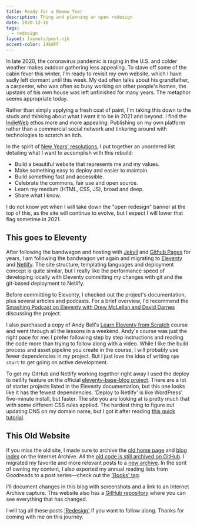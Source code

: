 ```yaml
---
title: Ready for a Newww Year
description: Thing and planning an open redesign 
date: 2020-12-16
tags:
  - redesign
layout: layouts/post.njk
accent-color: 146AFF
---
```


In late 2020, the coronavirus pandemic is raging in the U.S. and colder weather makes outdoor gathering less appealing. To stave off some of the cabin fever this winter, I'm ready to revisit my own website, which I have sadly left dormant until this week. My dad often talks about his grandfather, a carpenter, who was often so busy working on other people's homes, the upstairs of his own house was left unfinished for many years. The metaphor seems appropriate today.

Rather than simply applying a fresh coat of paint, I'm taking this down to the studs and thinking about what I want it to be in 2021 and beyond. I find the [IndieWeb](https://indieweb.org/) ethos more and more appealing: Publishing on my own platform rather than a commercial social network and tinkering around with technologies to scratch an itch.

In the spirit of [New Years' resolutions](https://twitter.com/jensimmons/status/943323088405581824), I put together an unordered list detailing what I want to accomplish with this rebuild:

* Build a beautiful website that represents me and my values.
* Make something easy to deploy and easier to maintain.
* Build something fast and accessible.
* Celebrate the commons, fair use and open source.
* Learn my medium (HTML, CSS, JS), broad and deep.
* Share what I know.

I do not know yet when I will take down the "open redesign" banner at the top of this, as the site will continue to evolve, but I expect I will lower that flag sometime in 2021.

## This goes to Eleventy
After following the bandwagon and hosting with [Jekyll](https://jekyllrb.com/) and [Github Pages](https://pages.github.com/) for years, I am following the bandwagon yet again and migrating to [Eleventy](https://11ty.dev/) and [Netlify](https://netlify.com/). The site structure, templating languages and deployment concept is quite similar, but I really like the performance speed of developing locally with Eleventy committing my changes with git and the git-based deployment to Netlify. 

Before committing to Eleventy, I checked out the project's documentation, plus several articles and podcasts. For a brief overview, I'd recommend the [Smashing Podcast on Eleventy with Drew McLellan and David Darnes](https://podcast.smashingmagazine.com/episodes/what-is-eleventy-with-david-darnes) discussing the project. 

I also purchased a copy of Andy Bell's [Learn Eleventy from Scratch](https://piccalil.li/course/learn-eleventy-from-scratch/) course and went through all the lessons in a weekend. Andy's course was just the right pace for me: I prefer following step by step instructions and reading the code more than trying to follow along with a video. While I like the build process and asset pipeline you create in the course, I will probably use fewer dependencies in my project. But I just love the idea of writing <code>npm start</code> to get going on active development.

To get my GitHub and Netlify working together right away I used the deploy to netlify feature on the official [eleventy-base-blog project](https://github.com/11ty/eleventy-base-blog). There are a lot of starter projects listed in the Eleventy documentation, but this one looks like it has the fewest dependencies. 'Deploy to Netlify' is like WordPress' five-minute install, but faster. The site you are looking at is pretty much that with some different CSS rules applied. The hardest thing to figure out updating DNS on my domain name, but I got it after reading [this quick tutorial](https://dev.to/easybuoy/setting-up-domain-with-namecheap-netlify-1a4d).

## This Old Website

If you miss the old site, I made sure to archive the [old home page](http://web.archive.org/web/20200928234553/https://nicksimson.com/) and [blog index](http://web.archive.org/web/20201021235738/https://nicksimson.com/blog/) on the Internet Archive. All the [old code is still archived on GitHub](https://github.com/nsmsn/personal-site-v1). I migrated my favorite and more relevant posts to a [new archive](/posts/). In the sprit of owning my content, I also exported my annual reading lists from Goodreads to a post series&mdash;check out the ['Books' tag](/tags/books/). 

I'll document changes in this blog with screenshots and a link to an Internet Archive capture. This website also has a [GitHub repository](https://github.com/nsmsn/nicksimsondotcom) where you can see everything that has changed.

I will tag all these posts ['Redesign'](/tags/redesign/) if you want to follow along. Thanks for coming with me on this journey.